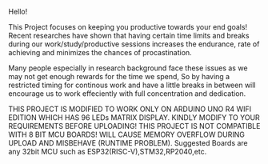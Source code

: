 Hello!

This Project focuses on keeping you productive towards your end goals!
Recent researches have shown that having certain time limits and breaks during our work/study/productive sessions increases the endurance, rate of achieving and minimizes the chances of procastination.

Many people especially in research background face these issues as we may not get enough rewards for the time we spend, So by having a restricted timing for continous work and have a little breaks in between will
encourage us to work effeciently with full concentration and dedication.

THIS PROJECT IS MODIFIED TO WORK ONLY ON ARDUINO UNO R4 WIFI EDITION WHICH HAS 96 LEDs MATRIX DISPLAY. KINDLY MODIFY TO YOUR REQUIREMENTS BEFORE UPLOADING!
THIS PROJECT IS NOT COMPATIBLE WITH 8 BIT MCU BOARDS! WILL CAUSE MEMORY OVERFLOW DURING UPLOAD AND MISBEHAVE (RUNTIME PROBLEM). 
Suggested Boards are any 32bit MCU such as ESP32(RISC-V),STM32,RP2040,etc.
